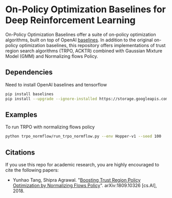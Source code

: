 # On-Policy Optimization Baselines for Deep Reinforcement Learning

On-Policy Optimization Baselines offer a suite of on-policy optimization algorithms, built on top of OpenAI [baselines](https://github.com/openai/baselines). In addition to the original on-policy optimization baselines, this repository offers implementations of trust region search algorithms (TRPO, ACKTR) combined with Gaussian Mixture Model (GMM) and Normalizing flows Policy.

## Dependencies
Need to install OpenAI baselines and tensorflow
```bash
pip install baselines
pip install --upgrade --ignore-installed https://storage.googleapis.com/tensorflow/linux/cpu/tensorflow-1.6.0-cp35-none-linux_x86_64.whl
```

## Examples
To run TRPO with normalizing flows policy
```bash
python trpo_normflow/run_trpo_normflow.py --env Hopper-v1 --seed 100
```

## Citations
If you use this repo for academic research, you are highly encouraged to cite the following papers:

- Yunhao Tang, Shipra Agrawal. "[Boosting Trust Region Policy Optimization by Normalizing Flows Policy](https://arxiv.org/abs/1809.10326)". arXiv:1809.10326 [cs.AI], 2018.

